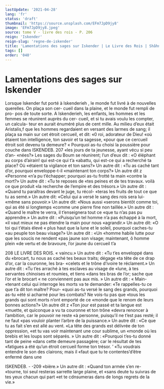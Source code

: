 ```yaml
---
lastUpdate: '2021-04-28'
lang: 'fr'
status: 'draft'
thumbnail: 'https://source.unsplash.com/EFm7JpD9jy8'
image: 'EFm7JpD9jy8.jpeg'
source: tome V - livre des rois - P. 206
reign: 'Iskender'
reign-slug: 'regne-de-iskender'
title: 'Lamentations des sages sur Iskender | Le Livre des Rois | Shâhnâmeh'
tags: []
order: '040'
---
```


# Lamentations des sages sur Iskender

Lorsque Iskender fut porté à lskenderieh , le monde
fut livré à de nouvelles querelles. On plaça son cer- cueil dans la plaine, et le monde fut rempli de pro- pos de toute sorte. A Iskenderieh, les enfants, les hommes et les femmes se réunirent auprès du cer-
cueil, et si tu avais voulu les compter, un calcula- teur en aurait énuméré plus de cent mille. Au milieu
d’eux était Aristalis,f que les hommes regardaient en versant des larmes de sang; il plaça sa main sur cet étroit cercueil, et dit: «0 roi, adorateur de Dieu!
«où étaient ton intelligence, ton savoir et ta sagesse, «pour que ce cercueil étroit soit devenu ta demeure? « Pourquoi as-tu choisi la poussière pour couche dans
lSKENDEB. 207 «les jours de ta jeunesse, ayant vécu si peu d’an-
«nées?»
Les sages du Boum se réunirent; l’un d’eux dit :
«O éléphant au corps d’airain! qui est-ce qui t’a
«abattu, qui est-ce qui a recherché ta place? Où «étaient ta vigilance et ton sans?» Un autre dit : «Tu as caché tant d’or, pourquoi enveloppe-t-il «maintenant ton corps?» Un autre dit z «Personne «n’a pu t’échapper; pourquoi as-tu frotté ta main
«contre la mort?» Un autre dit : «Tu te reposes de «tes peines et de tes travaux. voilà ce que produit «la recherche de l’empire et des trésors.» Un autre
dit : «Quand tu paraîtras devant le juge, tu récol- «teras les fruits de tout ce que tu as semé.» Un autre dit: «Celui qui a versé le sang des rois sera lui-
«même sans pouvoir.» Un autre dit: «Nous aussi
«serons bientôt comme toi, qui as été si longtemps
«comme une pierre fine non taillée.» Un autre dit :
«Quand le maître te verra, il t’enseignera tout ce
«que tu n’as pas pu apprendre.» Un autre dit : «Puisqu’un tel homme n’a pas échappé à la mort,
«il vaut mieux ne pas étendre la main pour nous «agrandir.» Un autre dit: «O toi qui t’étais élevé
« plus haut que la lune et le soleil, pourquoi caches-tu «au peuple ton beau visage?» Un autre dit : «Un «homme habile lutte pour que les soucis ne rendent «pas jaune son visage; maintenant, ô homme plein «de vertu et de bravoure, l’or jaune du cercueil t’a

208 LE LIVRE DES ROIS.
« vaincu.» Un autre dit : «Tu t’es enveloppé dans du
«brocart, tu nous as caché tes beaux traits; dégage «ta tête de ce drap d’or, car la couronne, les bra- «celets et le trône d’ivoire te réclament.» Un autre
dit : «Tu t’es arraché à tes esclaves au visage de «lune, à tes servantes chinoises et roumies, et tiens «dans tes bras de l’or; sache que l’or et le brocart
« ne conviennent pas aux mis. » Un autre dit : « Main- «tenant celui qui interroge les morts va te demander: «Te rappelles-tu ce que t’a dit ton maître? Pour-
«quoi as-tu versé le sang des grands, pourquoi as-tu «été si acharné pour les combats? Ne vois-tu pas que
«tous les grands qui sont morts n’ont emporté de ce «monde que le renom de leurs bonnes actions?» Un autre dit z «Ton jour est passé et ta langue est
«muette, et quiconque a vu ta couronne et ton trône «devra renoncer à l’ambition, car le pouvoir ne reste
«à personne, puisqu’il ne t’est pas resté; il ne faut
«pas vouloir planter l’arbre de la puissance.» Un autre dit : «Ce que tu as fait s’en est allé au vent.
«La tête des grands est délivrée de ton oppression,
«et tu vas voir maintenant une cour sublime, un «monde où les brebis et les loups sont séparés. » Un
autre dit : «Pourquoi t’es-tu donné tant de peine «dans cette demeure passagère; car le résultat de tes «fatigues a été qu’un étroit cercueil forme ton trésor.
’ «Tu voudrais entendre le son des clairons; mais il «faut que tu te contentes’d’être enfermé dans une

lSKENDEB. - -209 «bière.» Un autre dit : «Quand ton armée s’en re-
«tourne, toi seul resteras sarrette large plaine, et «sans deute tu suivras de tes yeux chacun qui part «et te cdnsumeras dans de longs regrets de la vie.»
